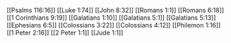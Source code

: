 [[Psalms 116:16]]
[[Luke 1:74]]
[[John 8:32]]
[[Romans 1:1]]
[[Romans 6:18]]
[[1 Corinthians 9:19]]
[[Galatians 1:10]]
[[Galatians 5:1]]
[[Galatians 5:13]]
[[Ephesians 6:5]]
[[Colossians 3:22]]
[[Colossians 4:12]]
[[Philemon 1:16]]
[[1 Peter 2:16]]
[[2 Peter 1:1]]
[[Jude 1:1]]
